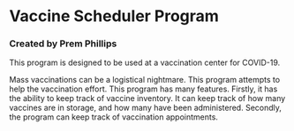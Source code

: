 # Vaccine Scheduler Program
### Created by Prem Phillips

This program is designed to be used at a vaccination center for COVID-19.

Mass vaccinations can be a logistical nightmare. This program attempts to help the vaccination effort. This program has many features. Firstly, it has the ability to keep track of vaccine inventory. It can keep track of how many vaccines are in storage, and how many have been administered. Secondly, the program can keep track of vaccination appointments.
